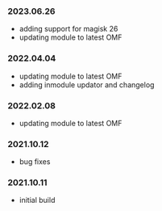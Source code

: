 

### 2023.06.26
- adding support for magisk 26
- updating module to latest OMF

### 2022.04.04
- updating module to latest OMF
- adding inmodule updator and changelog 

### 2022.02.08
- updating module to latest OMF

### 2021.10.12
- bug fixes

### 2021.10.11
- initial build 